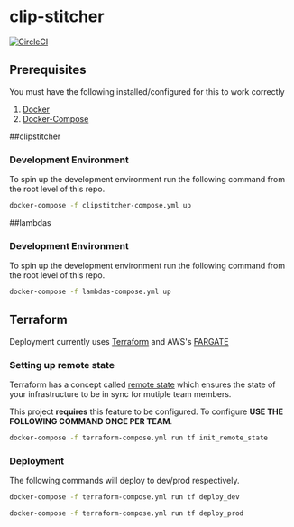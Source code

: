 # clip-stitcher
[![CircleCI](https://circleci.com/gh/austin1237/clip-stitcher.svg?style=svg)](https://circleci.com/gh/austin1237/clip-stitcher)
## Prerequisites
You must have the following installed/configured for this to work correctly<br />
1. [Docker](https://www.docker.com/community-edition)
2. [Docker-Compose](https://docs.docker.com/compose/)


##clipstitcher
### Development Environment
To spin up the development environment run the following command from the root level of this repo.

```bash
docker-compose -f clipstitcher-compose.yml up
```

##lambdas
### Development Environment
To spin up the development environment run the following command from the root level of this repo.

```bash
docker-compose -f lambdas-compose.yml up
```

## Terraform
Deployment currently uses [Terraform](https://www.terraform.io/) and AWS's [FARGATE](https://aws.amazon.com/fargate/)

### Setting up remote state
Terraform has a concept called [remote state](https://www.terraform.io/docs/state/remote.html) which ensures the state of your infrastructure to be in sync for mutiple team members.

This project **requires** this feature to be configured. To configure **USE THE FOLLOWING COMMAND ONCE PER TEAM**.
```bash
docker-compose -f terraform-compose.yml run tf init_remote_state
```

### Deployment
The following commands will deploy to dev/prod respectively.
```bash
docker-compose -f terraform-compose.yml run tf deploy_dev
```

```bash
docker-compose -f terraform-compose.yml run tf deploy_prod
```